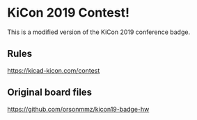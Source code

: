 # KiCon 2019 Contest!

This is a modified version of the KiCon 2019 conference badge.

## Rules

https://kicad-kicon.com/contest

## Original board files

https://github.com/orsonmmz/kicon19-badge-hw
